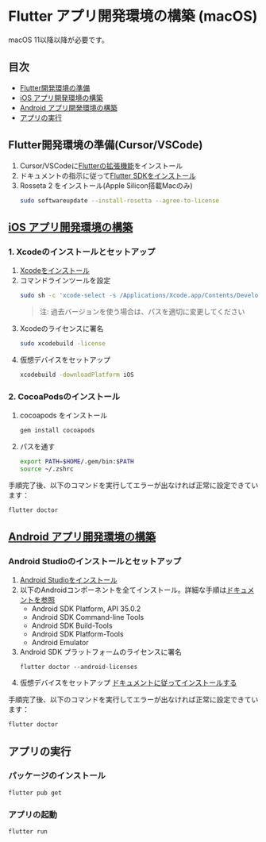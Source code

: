 # Flutter アプリ開発環境の構築 (macOS)

macOS 11以降以降が必要です。


## 目次
- [Flutter開発環境の準備](#flutter開発環境の準備)
- [iOS アプリ開発環境の構築](#ios-アプリ開発環境の構築)
- [Android アプリ開発環境の構築](#android-アプリ開発環境の構築)
- [アプリの実行](#アプリの実行)

## Flutter開発環境の準備(Cursor/VSCode)
1. Cursor/VSCodeに[Flutterの拡張機能](https://marketplace.visualstudio.com/items?itemName=Dart-Code.flutter)をインストール
2. ドキュメントの指示に従って[Flutter SDKをインストール](https://docs.flutter.dev/get-started/install/macos/mobile-android#install-the-flutter-sdk)
3. Rosseta 2 をインストール(Apple Silicon搭載Macのみ)
    ```zsh
    sudo softwareupdate --install-rosetta --agree-to-license
    ```

## [iOS アプリ開発環境の構築](https://docs.flutter.dev/get-started/install/macos/mobile-ios)

### 1. Xcodeのインストールとセットアップ
1. [Xcodeをインストール](https://developer.apple.com/xcode/)
2. コマンドラインツールを設定
   ```zsh
   sudo sh -c 'xcode-select -s /Applications/Xcode.app/Contents/Developer && xcodebuild -runFirstLaunch'
   ```
   > 注: 過去バージョンを使う場合は、パスを適切に変更してください
3. Xcodeのライセンスに署名
   ```zsh
   sudo xcodebuild -license
   ```
4. 仮想デバイスをセットアップ
   ```zsh
   xcodebuild -downloadPlatform iOS
   ```

### 2. CocoaPodsのインストール
1. cocoapods をインストール
   ```zsh
   gem install cocoapods
   ```
2. パスを通す
   ```zsh
   export PATH=$HOME/.gem/bin:$PATH
   source ~/.zshrc
   ```

手順完了後、以下のコマンドを実行してエラーが出なければ正常に設定できています：
```zsh
flutter doctor
```

## [Android アプリ開発環境の構築](https://docs.flutter.dev/get-started/install/macos/mobile-android)

### Android Studioのインストールとセットアップ
1. [Android Studioをインストール](https://developer.android.com/studio?hl=ja)
2. 以下のAndroidコンポーネントを全てインストール。詳細な手順は[ドキュメントを参照](https://docs.flutter.dev/get-started/install/macos/mobile-android#configure-the-android-toolchain-in-android-studio)
    - Android SDK Platform, API 35.0.2
    - Android SDK Command-line Tools
    - Android SDK Build-Tools
    - Android SDK Platform-Tools
    - Android Emulator
3. Android SDK プラットフォームのライセンスに署名
    ```
    flutter doctor --android-licenses
    ```
4. 仮想デバイスをセットアップ
[ドキュメントに従ってインストールする](https://docs.flutter.dev/get-started/install/macos/mobile-android#configure-your-target-android-device)


手順完了後、以下のコマンドを実行してエラーが出なければ正常に設定できています：
```zsh
flutter doctor
```

## アプリの実行

### パッケージのインストール
```zsh
flutter pub get
```

### アプリの起動
```zsh
flutter run
```
